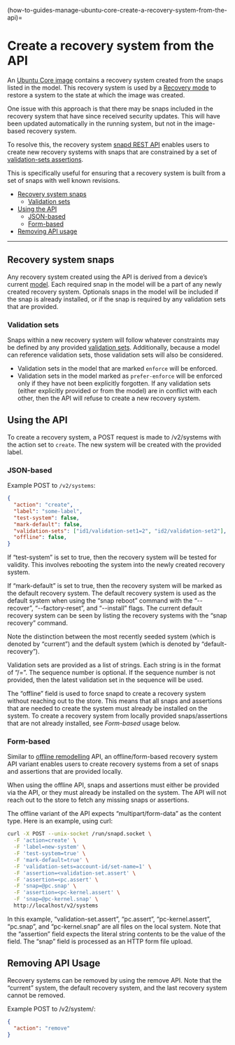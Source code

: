 (how-to-guides-manage-ubuntu-core-create-a-recovery-system-from-the-api)=
# Create a recovery system from the API

An [Ubuntu Core image](https://discourse.ubuntu.com/t/build-your-first-ubuntu-core-image/26825) contains a recovery system created from the snaps listed in the model. This recovery system is used by a [Recovery mode](/explanation/recovery-modes) to restore a system  to the state at which the image was created.

One issue with this approach is that there may be snaps included in the recovery system that have since received security updates. This will have been updated automatically in the running system, but not in the image-based recovery system. 

To resolve this, the recovery system [snapd REST API](https://snapcraft.io/docs/snapd-api#heading--systems-gethttps://snapcraft.io/docs/snapd-api#heading--systems-get) enables users to create new recovery systems with snaps that are constrained by a set of [validation-sets assertions](/reference/assertions/validation-set).

This is specifically useful for ensuring that a recovery system is built from a set of snaps with well known revisions.

- [Recovery system snaps](#heading--snaps)
  - [Validation sets](#heading--validation-sets)
- [Using the API](#heading--using)
  - [JSON-based](#heading--json)
  - [Form-based](#heading--form)
- [Removing API usage](#heading--remove)

---

<h2 id="heading--snaps">Recovery system snaps</h2>

Any recovery system created using the API is derived from a device’s current [model](/reference/assertions/model). Each required snap in the model will be a part of any newly created recovery system. Optionals snaps in the model will be included if the snap is already installed, or if the snap is required by any validation sets that are provided.

<h3 id="heading--validation-sets">Validation sets</h3>

Snaps within a new recovery system will follow whatever constraints may be defined by any provided [validation sets](https://snapcraft.io/docs/validation-sets). Additionally, because a model can reference validation sets, those validation sets will also be considered.

- Validation sets in the model that are marked `enforce` will be enforced.
- Validation sets in the model marked as `prefer-enforce` will be enforced only if they have not been explicitly forgotten. If any validation sets (either explicitly provided or from the model) are in conflict with each other, then the API will refuse to create a new recovery system.

<h2 id="heading--using">Using the API</h2>

To create a recovery system, a POST request is made to /v2/systems with the action set to `create`. The new system will be created with the provided label.

<h3 id="heading--json">JSON-based</h3>

Example POST to `/v2/systems`:


```json
{
  "action": "create",
  "label": "some-label",
  "test-system": false,
  "mark-default": false,
  "validation-sets": ["id1/validation-set1=2", "id2/validation-set2"],
  "offline": false,
}
```

If “test-system” is set to true, then the recovery system will be tested for validity. This involves rebooting the system into the newly created recovery system.

If “mark-default” is set to true, then the recovery system will be marked as the default recovery system. The default recovery system is used as the default system when using the “snap reboot” command with the “--recover”, “--factory-reset”, and “--install” flags. The current default recovery system can be seen by listing the recovery systems with the “snap recovery” command. 

Note the distinction between the most recently seeded system (which is denoted by “current”) and the default system (which is denoted by “default-recovery”).

Validation sets are provided as a list of strings. Each string is in the format of “<account-id>/<validation-set-name>=<sequence-number>”. The sequence number is optional. If the sequence number is not provided, then the latest validation set in the sequence will be used.

The “offline” field is used to force snapd to create a recovery system without reaching out to the store. This means that all snaps and assertions that are needed to create the system must already be installed on the system. To create a recovery system from locally provided snaps/assertions that are not already installed, see _Form-based_ usage below.

<h3 id="heading--form">Form-based</h3>

Similar to [offline remodelling](/t/remodelling/24954#heading--offline) API, an offline/form-based recovery system API variant enables users to create recovery systems from a set of snaps and assertions that are provided locally.

When using the offline API, snaps and assertions must either be provided via the API, or they must already be installed on the system. The API will not reach out to the store to fetch any missing snaps or assertions.

The offline variant of the API expects “multipart/form-data” as the content type. Here is an example, using curl:

```bash
curl -X POST --unix-socket /run/snapd.socket \
  -F 'action=create' \
  -F 'label=new-system' \
  -F 'test-system=true' \
  -F 'mark-default=true' \
  -F 'validation-sets=account-id/set-name=1' \
  -F 'assertion=<validation-set.assert' \
  -F 'assertion=<pc.assert' \
  -F 'snap=@pc.snap' \
  -F 'assertion=<pc-kernel.assert' \
  -F 'snap=@pc-kernel.snap' \
  http://localhost/v2/systems
```

In this example, “validation-set.assert”, “pc.assert”, “pc-kernel.assert”, “pc.snap”, and “pc-kernel.snap” are all files on the local system. Note that the “assertion” field expects the literal string contents to be the value of the field. The “snap” field is processed as an HTTP form file upload.

<h2 id="heading--remove">Removing API Usage</h2>

Recovery systems can be removed by using the remove API. Note that the “current” system, the default recovery system, and the last recovery system cannot be removed.

Example POST to /v2/system/<label>:

```json
{
  "action": "remove"
}
```

